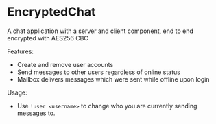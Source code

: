 # EncryptedChat
A chat application with a server and client component, end to end encrypted with AES256 CBC

Features:
- Create and remove user accounts
- Send messages to other users regardless of online status
- Mailbox delivers messages which were sent while offline upon login

Usage:
- Use `!user <username>` to change who you are currently sending messages to.
